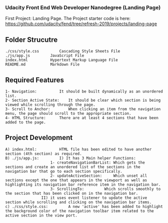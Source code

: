 ###  Udacity Front End Web Developer Nanodegree (Landing Page)
First Project: Landing Page.
The Project starter code is here: https://github.com/udacity/fend/tree/refresh-2019/projects/landing-page

## Folder Strucutre
	./css/style.css			Cascading Style Sheets File
	./js/app.js			JavaScript File
	index.html			Hypertext Markup Language File
	README.md			Markdown File
	
## Required Features
    1- Navigation: 			It should be built dynamically as an unordered list.
	2- Section Active State:	It should be clear which section is being viewed while scrolling through the page.
	3- Scroll to Anchor:		When clicking an item from the navigation menu, the page should scroll to the appropriate section.
	4- HTML Structure:		There are at least 4 sections that have been added to the page.

## Project Development
	A) index.html: 			HTML file has been edited to have another section (4th section) as required.
	B) ./js/app.js: 		I) It has 3 Main helper Functions:
						1- createNavigationBarList:	Which gets the sections and create an unordered list of the sections in the navigation bar that go to each section specifically.
						2- updateActiveSection: 	Which unset all sections except the one that appears in the viewport as well as highlighting its navigation bar reference item in the navigation bar.
						3- ScrollingTo:			Which scrolls smoothly to the section that has been clicked on in the navigation bar.						
					II) it uses event listener to update the active section while scrolling and clicking on the navigation bar items.
	c) ./css/style.css: 		A new 'active' has been added to highlight the background color of the navigation toolbar item related to the active section in the view port.
